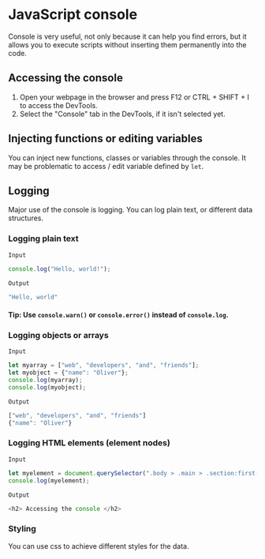 # JavaScript console
Console is very useful, not only because it can help you find errors, but 
it allows you to execute scripts without inserting them permanently into the code.

## Accessing the console
1. Open your webpage in the browser and press F12 or CTRL + SHIFT + I to access the DevTools.
2. Select the "Console" tab in the DevTools, if it isn't selected yet.

## Injecting functions or editing variables
You can inject new functions, classes or variables through the console.
It may be problematic to access / edit variable defined by `let`.

## Logging
Major use of the console is logging.
You can log plain text, or different data structures.

### Logging plain text

`Input`
```js
console.log("Hello, world!");
```
`Output`
```js
"Hello, world"
```

#### Tip: Use `console.warn()` or `console.error()` instead of `console.log`.

### Logging objects or arrays

`Input`
```js
let myarray = ["web", "developers", "and", "friends"];
let myobject = {"name": "Oliver"};
console.log(myarray);
console.log(myobject);
```
`Output`
```js
["web", "developers", "and", "friends"]
{"name": "Oliver"}
```
### Logging HTML elements (element nodes)

`Input`
```js
let myelement = document.querySelector(".body > .main > .section:first-child > h2");
console.log(myelement);
```
`Output`
```js
<h2> Accessing the console </h2>
```

### Styling
You can use css to achieve different styles for the data.